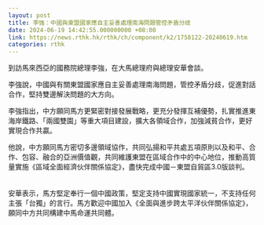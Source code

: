 ```yaml
---
layout: post
title: 李強：中國與東盟國家應自主妥善處理南海問題管控矛盾分歧
date: 2024-06-19 14:42:55.000000000 +08:00
link: https://news.rthk.hk/rthk/ch/component/k2/1758122-20240619.htm
categories: rthk
---
```


到訪馬來西亞的國務院總理李強，在大馬總理府與總理安華會談。

李強說，中國與有關東盟國家應自主妥善處理南海問題，管控矛盾分歧，促進對話合作，堅持雙邊解決問題的大方向。

李強指出，中方願同馬方更緊密對接發展戰略，更充分發揮互補優勢，扎實推進東海岸鐵路、「兩國雙園」等重大項目建設，擴大各領域合作，加強減貧合作，更好實現合作共贏。

他說，中方願同馬方密切多邊領域協作，共同弘揚和平共處五項原則以及和平、合作、包容、融合的亞洲價值觀，共同維護東盟在區域合作中的中心地位，推動高質量實施《區域全面經濟伙伴關係協定》，盡快完成中國－東盟自貿區3.0版談判。 　　

安華表示，馬方堅定奉行一個中國政策，堅定支持中國實現國家統一，不支持任何主張「台獨」的言行。馬方歡迎中國加入《全面與進步跨太平洋伙伴關係協定》，願同中方共同構建中馬命運共同體。
